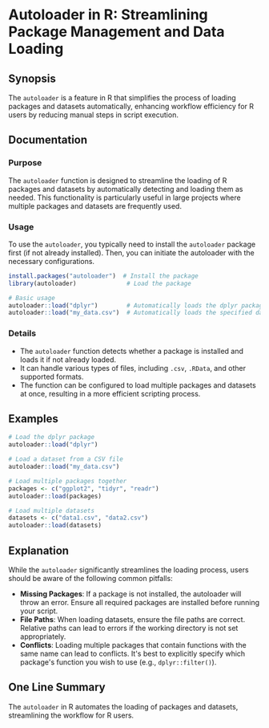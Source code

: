 <!--
Meta Description: # Autoloader in R: Streamlining Package Management and Data Loading ## Synopsis The `autoloader` is a feature in R that simplifies the process of load...
Meta Keywords: autoloader, packages, load, package, datasets
-->

# Autoloader in R: Streamlining Package Management and Data Loading

## Synopsis
The `autoloader` is a feature in R that simplifies the process of loading packages and datasets automatically, enhancing workflow efficiency for R users by reducing manual steps in script execution.

## Documentation
### Purpose
The `autoloader` function is designed to streamline the loading of R packages and datasets by automatically detecting and loading them as needed. This functionality is particularly useful in large projects where multiple packages and datasets are frequently used.

### Usage
To use the `autoloader`, you typically need to install the `autoloader` package first (if not already installed). Then, you can initiate the autoloader with the necessary configurations.

```R
install.packages("autoloader")  # Install the package
library(autoloader)              # Load the package

# Basic usage
autoloader::load("dplyr")        # Automatically loads the dplyr package
autoloader::load("my_data.csv")  # Automatically loads the specified dataset
```

### Details
- The `autoloader` function detects whether a package is installed and loads it if not already loaded.
- It can handle various types of files, including `.csv`, `.RData`, and other supported formats.
- The function can be configured to load multiple packages and datasets at once, resulting in a more efficient scripting process.

## Examples
```R
# Load the dplyr package
autoloader::load("dplyr")

# Load a dataset from a CSV file
autoloader::load("my_data.csv")

# Load multiple packages together
packages <- c("ggplot2", "tidyr", "readr")
autoloader::load(packages)

# Load multiple datasets
datasets <- c("data1.csv", "data2.csv")
autoloader::load(datasets)
```

## Explanation
While the `autoloader` significantly streamlines the loading process, users should be aware of the following common pitfalls:
- **Missing Packages**: If a package is not installed, the autoloader will throw an error. Ensure all required packages are installed before running your script.
- **File Paths**: When loading datasets, ensure the file paths are correct. Relative paths can lead to errors if the working directory is not set appropriately.
- **Conflicts**: Loading multiple packages that contain functions with the same name can lead to conflicts. It's best to explicitly specify which package's function you wish to use (e.g., `dplyr::filter()`).

## One Line Summary
The `autoloader` in R automates the loading of packages and datasets, streamlining the workflow for R users.